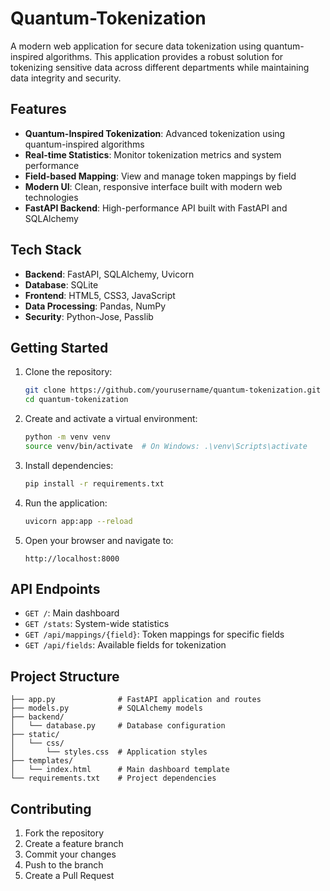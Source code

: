 # Quantum-Tokenization

A modern web application for secure data tokenization using quantum-inspired algorithms. This application provides a robust solution for tokenizing sensitive data across different departments while maintaining data integrity and security.

## Features

- **Quantum-Inspired Tokenization**: Advanced tokenization using quantum-inspired algorithms
- **Real-time Statistics**: Monitor tokenization metrics and system performance
- **Field-based Mapping**: View and manage token mappings by field
- **Modern UI**: Clean, responsive interface built with modern web technologies
- **FastAPI Backend**: High-performance API built with FastAPI and SQLAlchemy

## Tech Stack

- **Backend**: FastAPI, SQLAlchemy, Uvicorn
- **Database**: SQLite
- **Frontend**: HTML5, CSS3, JavaScript
- **Data Processing**: Pandas, NumPy
- **Security**: Python-Jose, Passlib

## Getting Started

1. Clone the repository:
   ```bash
   git clone https://github.com/yourusername/quantum-tokenization.git
   cd quantum-tokenization
   ```

2. Create and activate a virtual environment:
   ```bash
   python -m venv venv
   source venv/bin/activate  # On Windows: .\venv\Scripts\activate
   ```

3. Install dependencies:
   ```bash
   pip install -r requirements.txt
   ```

4. Run the application:
   ```bash
   uvicorn app:app --reload
   ```

5. Open your browser and navigate to:
   ```
   http://localhost:8000
   ```

## API Endpoints

- `GET /`: Main dashboard
- `GET /stats`: System-wide statistics
- `GET /api/mappings/{field}`: Token mappings for specific fields
- `GET /api/fields`: Available fields for tokenization

## Project Structure

```
├── app.py              # FastAPI application and routes
├── models.py           # SQLAlchemy models
├── backend/
│   └── database.py     # Database configuration
├── static/
│   └── css/
│       └── styles.css  # Application styles
├── templates/
│   └── index.html      # Main dashboard template
└── requirements.txt    # Project dependencies
```

## Contributing

1. Fork the repository
2. Create a feature branch
3. Commit your changes
4. Push to the branch
5. Create a Pull Request

